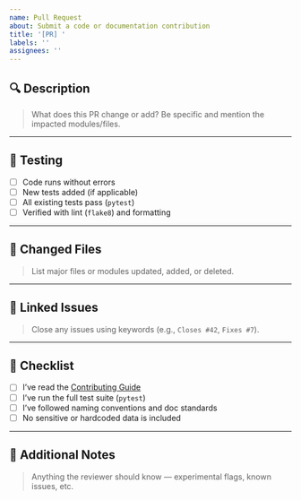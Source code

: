 ```yaml
---
name: Pull Request
about: Submit a code or documentation contribution
title: '[PR] '
labels: ''
assignees: ''
---
```


## 🔍 Description

> What does this PR change or add? Be specific and mention the impacted modules/files.

---

## 🧪 Testing

- [ ] Code runs without errors
- [ ] New tests added (if applicable)
- [ ] All existing tests pass (`pytest`)
- [ ] Verified with lint (`flake8`) and formatting

---

## 📁 Changed Files

> List major files or modules updated, added, or deleted.

---

## 🧩 Linked Issues

> Close any issues using keywords (e.g., `Closes #42`, `Fixes #7`).

---

## 🛑 Checklist

- [ ] I’ve read the [Contributing Guide](../CONTRIBUTING.md)
- [ ] I’ve run the full test suite (`pytest`)
- [ ] I’ve followed naming conventions and doc standards
- [ ] No sensitive or hardcoded data is included

---

## 💬 Additional Notes

> Anything the reviewer should know — experimental flags, known issues, etc.
